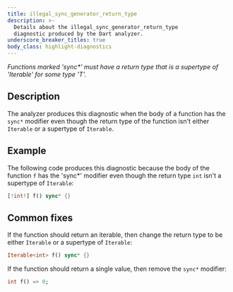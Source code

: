 ```yaml
---
title: illegal_sync_generator_return_type
description: >-
  Details about the illegal_sync_generator_return_type
  diagnostic produced by the Dart analyzer.
underscore_breaker_titles: true
body_class: highlight-diagnostics
---
```


_Functions marked 'sync*' must have a return type that is a supertype of
'Iterable<T>' for some type 'T'._

## Description

The analyzer produces this diagnostic when the body of a function has the
`sync*` modifier even though the return type of the function isn't either
`Iterable` or a supertype of `Iterable`.

## Example

The following code produces this diagnostic because the body of the
function `f` has the 'sync*' modifier even though the return type `int`
isn't a supertype of `Iterable`:

```dart
[!int!] f() sync* {}
```

## Common fixes

If the function should return an iterable, then change the return type to
be either `Iterable` or a supertype of `Iterable`:

```dart
Iterable<int> f() sync* {}
```

If the function should return a single value, then remove the `sync*`
modifier:

```dart
int f() => 0;
```
